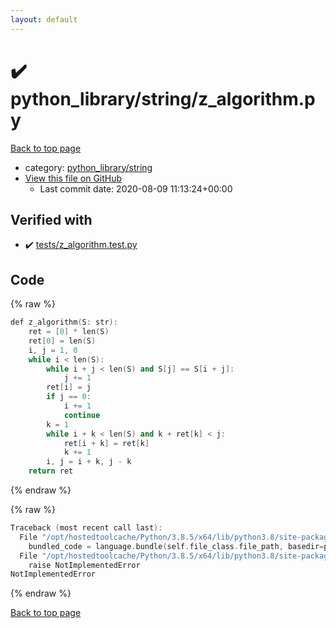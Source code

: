 ```yaml
---
layout: default
---
```


<!-- mathjax config similar to math.stackexchange -->
<script type="text/javascript" async
  src="https://cdnjs.cloudflare.com/ajax/libs/mathjax/2.7.5/MathJax.js?config=TeX-MML-AM_CHTML">
</script>
<script type="text/x-mathjax-config">
  MathJax.Hub.Config({
    TeX: { equationNumbers: { autoNumber: "AMS" }},
    tex2jax: {
      inlineMath: [ ['$','$'] ],
      processEscapes: true
    },
    "HTML-CSS": { matchFontHeight: false },
    displayAlign: "left",
    displayIndent: "2em"
  });
</script>

<script type="text/javascript" src="https://cdnjs.cloudflare.com/ajax/libs/jquery/3.4.1/jquery.min.js"></script>
<script src="https://cdn.jsdelivr.net/npm/jquery-balloon-js@1.1.2/jquery.balloon.min.js" integrity="sha256-ZEYs9VrgAeNuPvs15E39OsyOJaIkXEEt10fzxJ20+2I=" crossorigin="anonymous"></script>
<script type="text/javascript" src="../../../assets/js/copy-button.js"></script>
<link rel="stylesheet" href="../../../assets/css/copy-button.css" />


# :heavy_check_mark: python_library/string/z_algorithm.py

<a href="../../../index.html">Back to top page</a>

* category: <a href="../../../index.html#a280567310207d0ec287bcfac252dc53">python_library/string</a>
* <a href="{{ site.github.repository_url }}/blob/master/python_library/string/z_algorithm.py">View this file on GitHub</a>
    - Last commit date: 2020-08-09 11:13:24+00:00




## Verified with

* :heavy_check_mark: <a href="../../../verify/tests/z_algorithm.test.py.html">tests/z_algorithm.test.py</a>


## Code

<a id="unbundled"></a>
{% raw %}
```cpp
def z_algorithm(S: str):
    ret = [0] * len(S)
    ret[0] = len(S)
    i, j = 1, 0
    while i < len(S):
        while i + j < len(S) and S[j] == S[i + j]:
            j += 1
        ret[i] = j
        if j == 0:
            i += 1
            continue
        k = 1
        while i + k < len(S) and k + ret[k] < j:
            ret[i + k] = ret[k]
            k += 1
        i, j = i + k, j - k
    return ret

```
{% endraw %}

<a id="bundled"></a>
{% raw %}
```cpp
Traceback (most recent call last):
  File "/opt/hostedtoolcache/Python/3.8.5/x64/lib/python3.8/site-packages/onlinejudge_verify/docs.py", line 349, in write_contents
    bundled_code = language.bundle(self.file_class.file_path, basedir=pathlib.Path.cwd())
  File "/opt/hostedtoolcache/Python/3.8.5/x64/lib/python3.8/site-packages/onlinejudge_verify/languages/python.py", line 61, in bundle
    raise NotImplementedError
NotImplementedError

```
{% endraw %}

<a href="../../../index.html">Back to top page</a>

